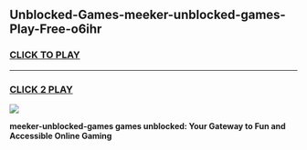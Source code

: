 
## Unblocked-Games-meeker-unblocked-games-Play-Free-o6ihr
<h3>
<a href="https://premium76.site?title=meeker-unblocked-games&ref=20A">CLICK TO PLAY</a></h3>
<hr>

<h3>
<a href="https://premium76.site?title=meeker-unblocked-games&ref=20A">CLICK 2 PLAY</a>
  
</h3>

<a href="https://premium76.site?title=meeker-unblocked-games&ref=20A"><img src="https://clearcache.store/games.png"></a>


**meeker-unblocked-games games unblocked: Your Gateway to Fun and Accessible Online Gaming**
